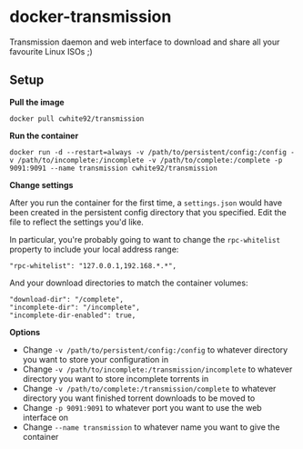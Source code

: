 # docker-transmission

Transmission daemon and web interface to download and share all your favourite Linux ISOs ;)

## Setup

**Pull the image**

    docker pull cwhite92/transmission

**Run the container**

    docker run -d --restart=always -v /path/to/persistent/config:/config -v /path/to/incomplete:/incomplete -v /path/to/complete:/complete -p 9091:9091 --name transmission cwhite92/transmission

**Change settings**

After you run the container for the first time, a `settings.json` would have been created in the persistent config directory that you specified. Edit the file to reflect the settings you'd like.

In particular, you're probably going to want to change the `rpc-whitelist` property to include your local address range:

    "rpc-whitelist": "127.0.0.1,192.168.*.*",

And your download directories to match the container volumes:

    "download-dir": "/complete",
    "incomplete-dir": "/incomplete",
    "incomplete-dir-enabled": true,

**Options**

* Change `-v /path/to/persistent/config:/config` to whatever directory you want to store your configuration in
* Change `-v /path/to/incomplete:/transmission/incomplete` to whatever directory you want to store incomplete torrents in
* Change `-v /path/to/complete:/transmission/complete` to whatever directory you want finished torrent downloads to be moved to
* Change `-p 9091:9091` to whatever port you want to use the web interface on
* Change `--name transmission` to whatever name you want to give the container
